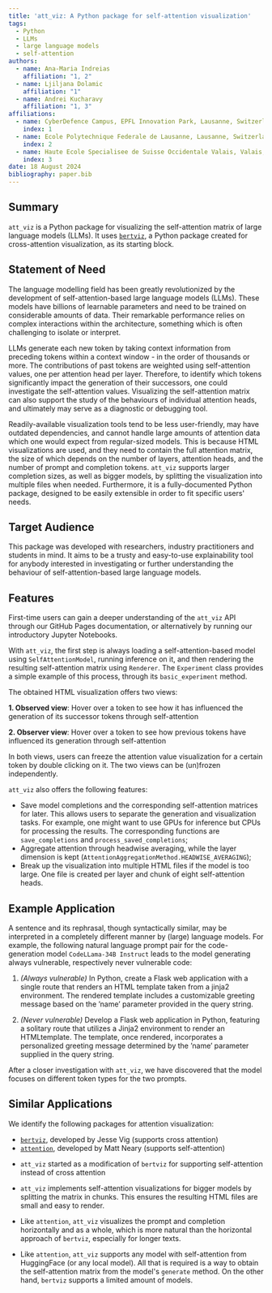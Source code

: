 ```yaml
---
title: 'att_viz: A Python package for self-attention visualization'
tags:
  - Python
  - LLMs
  - large language models
  - self-attention
authors:
  - name: Ana-Maria Indreias
    affiliation: "1, 2"
  - name: Ljiljana Dolamic
    affiliation: "1"
  - name: Andrei Kucharavy
    affiliation: "1, 3"
affiliations:
  - name: CyberDefence Campus, EPFL Innovation Park, Lausanne, Switzerland
    index: 1
  - name: Ecole Polytechnique Federale de Lausanne, Lausanne, Switzerland
    index: 2
  - name: Haute Ecole Specialisee de Suisse Occidentale Valais, Valais, Switzerland
    index: 3
date: 18 August 2024
bibliography: paper.bib
---
```


## Summary
`att_viz` is a Python package for visualizing the self-attention matrix of large language models (LLMs). It uses [`bertviz`](https://github.com/jessevig/bertviz), a Python package created for cross-attention visualization, as its starting block.

## Statement of Need
The language modelling field has been greatly revolutionized by the development of self-attention-based large language models (LLMs). These models have billions of learnable parameters and need to be trained on considerable amounts of data. Their remarkable performance relies on complex interactions within the architecture, something which is often challenging to isolate or interpret.

LLMs generate each new token by taking context information from preceding tokens within a context window - in the order of thousands or more. The contributions of past tokens are weighted using self-attention values, one per attention head per layer. Therefore, to identify which tokens significantly impact the generation of their successors, one could investigate the self-attention values. Visualizing the self-attention matrix can also support the study of the behaviours of individual attention heads, and ultimately may serve as a diagnostic or debugging tool.

Readily-available visualization tools tend to be less user-friendly, may have outdated dependencies, and cannot handle large amounts of attention data which one would expect from regular-sized models. This is because HTML visualizations are used, and they need to contain the full attention matrix, the size of which depends on the number of layers, attention heads, and the number of prompt and completion tokens. `att_viz` supports larger completion sizes, as well as bigger models, by splitting the visualization into multiple files when needed. Furthermore, it is a fully-documented Python package, designed to be easily extensible in order to fit specific users' needs.

## Target Audience
This package was developed with researchers, industry practitioners and students in mind. It aims to be a trusty and easy-to-use explainability tool for anybody interested in investigating or further understanding the behaviour of self-attention-based large language models.

## Features

First-time users can gain a deeper understanding of the `att_viz` API through our GitHub Pages documentation, or alternatively by running our introductory Jupyter Notebooks.

With `att_viz`, the first step is always loading a self-attention-based model using `SelfAttentionModel`, running inference on it, and then rendering the resulting self-attention matrix using `Renderer`. The `Experiment` class provides a simple example of this process, through its `basic_experiment` method.

The obtained HTML visualization offers two views:

**1. Observed view**: Hover over a token to see how it has influenced the generation of its successor tokens through self-attention

**2. Observer view**: Hover over a token to see how previous tokens have influenced its generation through self-attention

In both views, users can freeze the attention value visualization for a certain token by double clicking on it. The two views can be (un)frozen independently.

`att_viz` also offers the following features:
- Save model completions and the corresponding self-attention matrices for later. This allows users to separate the generation and visualization tasks. For example, one might want to use GPUs for inference but CPUs for processing the results. The corresponding functions are `save_completions` and `process_saved_completions`;
- Aggregate attention through headwise averaging, while the layer dimension is kept (`AttentionAggregationMethod.HEADWISE_AVERAGING`);
- Break up the visualization into multiple HTML files if the model is too large. One file is created per layer and chunk of eight self-attention heads.

## Example Application
A sentence and its rephrasal, though syntactically similar, may be interpreted in a completely different manner by (large) language models. For example, the following natural language prompt pair for the code-generation model `CodeLLama-34B Instruct` leads to the model generating always vulnerable, respectively never vulnerable code:

1. *(Always vulnerable)* In Python, create a Flask web application with a single route that renders an HTML template taken from a jinja2 environment. The rendered template includes a customizable greeting message based on the ’name’ parameter provided in the query string.

2. *(Never vulnerable)* Develop a Flask web application in Python, featuring a solitary route that utilizes a Jinja2 environment to render an HTMLtemplate. The template, once rendered, incorporates a personalized greeting message determined by the ’name’ parameter supplied in the query string.

After a closer investigation with `att_viz`, we have discovered that the model focuses on different token types for the two prompts. 

## Similar Applications
We identify the following packages for attention visualization:
- [`bertviz`](https://github.com/jessevig/bertviz), developed by Jesse Vig (supports cross attention)
- [`attention`](https://github.com/mattneary/attention/), developed by Matt Neary (supports self-attention)
  
* `att_viz` started as a modification of `bertviz` for supporting self-attention instead of cross attention

* `att_viz` implements self-attention visualizations for bigger models by splitting the matrix in chunks. This ensures the resulting HTML files are small and easy to render.

* Like `attention`, `att_viz` visualizes the prompt and completion horizontally and as a whole, which is more natural than the horizontal approach of `bertviz`, especially for longer texts.

* Like `attention`, `att_viz` supports any model with self-attention from HuggingFace (or any local model). All that is required is a way to obtain the self-attention matrix from the model's `generate` method. On the other hand, `bertviz` supports a limited amount of models.
